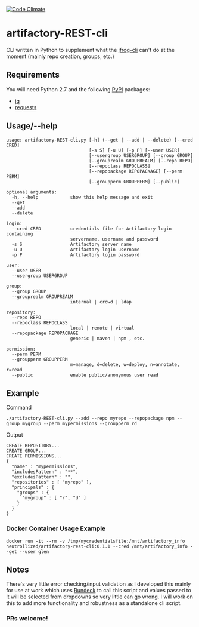 [![Code Climate](https://codeclimate.com/github/Neutrollized/artifactory-REST-cli.png)](https://codeclimate.com/github/Neutrollized/artifactory-REST-cli)

# artifactory-REST-cli
CLI written in Python to supplement what the [jfrog-cli](https://jfrog.com/getcli/) can't do at the moment (mainly repo creation, groups, etc.)


## Requirements

You will need Python 2.7 and the following [PyPI](https://pypi.org) packages:
* [jq](https://pypi.org/project/jq/)
* [requests](https://pypi.org/project/requests/)


## Usage/--help
```
usage: artifactory-REST-cli.py [-h] (--get | --add | --delete) [--cred CRED]
                               [-s S] [-u U] [-p P] [--user USER]
                               [--usergroup USERGROUP] [--group GROUP]
                               [--grouprealm GROUPREALM] [--repo REPO]
                               [--repoclass REPOCLASS]
                               [--repopackage REPOPACKAGE] [--perm PERM]
                               [--groupperm GROUPPERM] [--public]

optional arguments:
  -h, --help            show this help message and exit
  --get
  --add
  --delete

login:
  --cred CRED           credentials file for Artifactory login containing
                        servername, username and password
  -s S                  Artifactory server name
  -u U                  Artifactory login username
  -p P                  Artifactory login password

user:
  --user USER
  --usergroup USERGROUP

group:
  --group GROUP
  --grouprealm GROUPREALM
                        internal | crowd | ldap

repository:
  --repo REPO
  --repoclass REPOCLASS
                        local | remote | virtual
  --repopackage REPOPACKAGE
                        generic | maven | npm , etc.

permission:
  --perm PERM
  --groupperm GROUPPERM
                        m=manage, d=delete, w=deploy, n=annotate, r=read
  --public              enable public/anonymous user read
```


## Example

Command
```
./artifactory-REST-cli.py --add --repo myrepo --repopackage npm --group mygroup --perm mypermissions --groupperm rd
```

Output
```
CREATE REPOSITORY...
CREATE GROUP...
CREATE PERMISSIONS...
{
  "name" : "mypermissions",
  "includesPattern" : "**",
  "excludesPattern" : "",
  "repositories" : [ "myrepo" ],
  "principals" : {
    "groups" : {
      "mygroup" : [ "r", "d" ]
    }
  }
}
```

### Docker Container Usage Example
```
docker run -it --rm -v /tmp/mycredentialsfile:/mnt/artifactory_info neutrollized/artifactory-rest-cli:0.1.1 --cred /mnt/artifactory_info --get --user glen 
```


## Notes

There's very little error checking/input validation as I developed this mainly for use at work which uses [Rundeck](https://www.rundeck.com/) to call this script and values passed to it will be selected from dropdowns so very little can go wrong.  I will work on this to add more functionality and robustness as a standalone cli script.

### PRs welcome!
